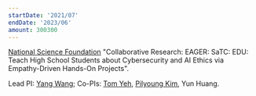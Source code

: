```yaml
---
startDate: '2021/07'
endDate: '2023/06'
amount: 300300
---
```

[National Science Foundation](http://www.nsf.gov/) "Collaborative Research: EAGER: SaTC: EDU: Teach High School Students about Cybersecurity and AI Ethics via Empathy-Driven Hands-On Projects".

<!--divider-->

Lead PI: [Yang Wang](https://yangwang.ischool.illinois.edu/); Co-PIs: [Tom Yeh](https://www.colorado.edu/cs/tom-yeh), [Pilyoung Kim](https://liberalarts.du.edu/about/people/pilyoung-kim), Yun Huang.